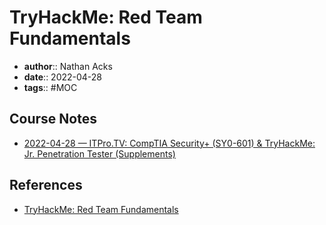 # TryHackMe: Red Team Fundamentals

* **author**:: Nathan Acks
* **date**:: 2022-04-28
* **tags**:: #MOC

## Course Notes

* [2022-04-28 — ITPro.TV: CompTIA Security+ (SY0-601) & TryHackMe: Jr. Penetration Tester (Supplements)](../log/2022-04-28-itprotv-comptia-security-plus-and-tryhackme-jr-penetration-tester-supplements.md)

## References

* [TryHackMe: Red Team Fundamentals](https://tryhackme.com/room/redteamfundamentals)
